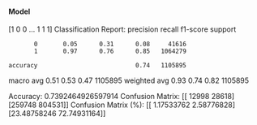 #### Model
[1 0 0 ... 1 1 1]
Classification Report:
              precision    recall  f1-score   support

           0       0.05      0.31      0.08     41616
           1       0.97      0.76      0.85   1064279

    accuracy                           0.74   1105895
   macro avg       0.51      0.53      0.47   1105895
weighted avg       0.93      0.74      0.82   1105895

Accuracy: 0.7392464926597914
Confusion Matrix:
[[ 12998  28618]
 [259748 804531]]
Confusion Matrix (%):
[[ 1.17533762  2.58776828]
 [23.48758246 72.74931164]]

